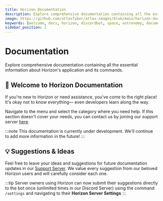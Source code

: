 ```yaml
---
title: Horizon Documentation
description: Explore comprehensive documentation containing all the essential information about Horizon's application and its commands.
image: https://github.com/atlasfyber/atlas-images/blob/main/horizon-docs.jpg?raw=true
keywords: [welcome, docs, horizon, discordbot, space, astronomy, documentation]
sidebar_position: 1
---
```


# Documentation
Explore comprehensive documentation containing all the essential information about Horizon's application and its commands.

## 👋 Welcome to Horizon Documentation

If you're new to Horizon or need assistance, you've come to the right place! It's okay not to know everything— even developers learn along the way.

Navigate to the menu and select the category where you need help. If this section doesn't cover your needs, you can contact us by joining our support server [here](https://discord.gg/dvM8xzyQP7).

:::note
This documentation is currently under development. We'll continue to add more information in the future!
:::

## 💡 Suggestions & Ideas

Feel free to leave your ideas and suggestions for future documentation updates in our [Support Server](https://suppport.teamatlas.dev). We value every suggestion from our beloved Horizon users and will carefully consider each one.

:::tip
Server owners using Horizon can now submit their suggestions directly to the bot once (unlimited times in our Discord Server) using the command `/settings` and navigating to their **Horizon Server Settings**
:::




